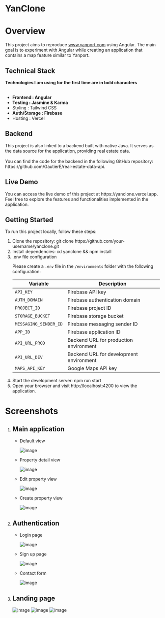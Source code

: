 # YanClone

<h1>Overview</h1>


This project aims to reproduce www.yanport.com using Angular. The main goal is to experiment with Angular while creating an application that contains a map feature similar to Yanport.

<h2>Technical Stack</h2>
<b>Technologies I am using for the first time are in bold characters</b>
  <ul>
<b>
  <br/>
<li>Frontend : Angular</li>
<li>Testing : Jasmine & Karma</li>
</b>
<li>Styling : Tailwind CSS</li>
<b>
<li>Auth/Storage : Firebase</li>
</b>
<li>Hosting : Vercel</li>
</ul>

<h2>Backend</h2>
This project is also linked to a backend built with native Java. It serves as the data source for the application, providing real estate data. 
<br/>
<br/>
You can find the code for the backend in the following GitHub repository: https://github.com/GautierE/real-estate-data-api.

<h2>Live Demo</h2>
You can access the live demo of this project at https://yanclone.vercel.app. Feel free to explore the features and functionalities implemented in the application.

<h2>Getting Started</h2>
To run this project locally, follow these steps:
<ol>
  <li>Clone the repository: git clone https://github.com/your-username/yanclone.git</li>
  <li>Install dependencies: cd yanclone && npm install</li>
  <li>.env file configuration

Please create a `.env` file in the `/environments` folder with the following configuration:

| Variable             | Description                                  |
|----------------------|----------------------------------------------|
| `API_KEY`            | Firebase API key                             |
| `AUTH_DOMAIN`        | Firebase authentication domain                |
| `PROJECT_ID`         | Firebase project ID                          |
| `STORAGE_BUCKET`     | Firebase storage bucket                      |
| `MESSAGING_SENDER_ID`| Firebase messaging sender ID                  |
| `APP_ID`             | Firebase application ID                      |
| `API_URL_PROD`       | Backend URL for production environment       |
| `API_URL_DEV`        | Backend URL for development environment      |
| `MAPS_API_KEY`       | Google Maps API key                           |
</li>
  <li>Start the development server: npm run start</li>
  <li>Open your browser and visit http://localhost:4200 to view the application.</li>
</ol>







<h1>Screenshots</h1>

<ol>
  <li>
    <h2>Main application</h2>
    <ul>
      <li>
        <p>Default view</p>
      
  ![image](https://github.com/GautierE/saas-real-estate-clone/assets/58479942/5bedb19a-b2e5-43c1-8615-52425f652760)
      </li>
      <li>
        <p>Property detail view</p>
       
  ![image](https://github.com/GautierE/saas-real-estate-clone/assets/58479942/6980ff19-640a-4b44-8012-160383ff5b7f)
      </li>
      <li>
        <p>Edit property view</p>
       
  ![image](https://github.com/GautierE/saas-real-estate-clone/assets/58479942/136a7ff3-744d-4ee7-9a5c-00bb344826ef)
      </li>
          <li>
            <p>Create property view</p>
            
  ![image](https://github.com/GautierE/saas-real-estate-clone/assets/58479942/65d9e2c0-64ea-4478-91f9-8019a7a7022b)
          </li>
    </ul>
  </li>
 <li>
    <h2>Authentication</h2>
    <ul>
      <li>
        <p>Login page</p>
        
  ![image](https://github.com/GautierE/saas-real-estate-clone/assets/58479942/144c900c-d172-4fe5-a769-012b8cb0cc20)
      </li>
      <li>
        <p>Sign up page</p>
        
  ![image](https://github.com/GautierE/saas-real-estate-clone/assets/58479942/d8bf6f65-c782-4bf2-827e-a598be604528)
      </li>
      <li>
        <p>Contact form</p>
![image](https://github.com/GautierE/saas-real-estate-clone/assets/58479942/44711680-a8c4-4f21-99ce-35321124296e)
      </li>
    </ul>
  </li>
  <li>
    <h2>Landing page</h2>

![image](https://github.com/GautierE/saas-real-estate-clone/assets/58479942/60fe10ed-a741-4de6-96c4-a708a8dff99c)
![image](https://github.com/GautierE/saas-real-estate-clone/assets/58479942/a44df94c-49af-4018-9bc0-6badb1e508bf)
![image](https://github.com/GautierE/saas-real-estate-clone/assets/58479942/d0502e40-6fa9-44f3-8901-59824a954c29)
  </li>
</ol>
